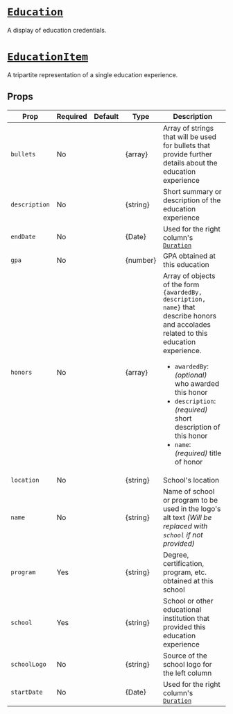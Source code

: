 # [`Education`](/src/body/main/experience/Education.js)

A display of education credentials.

# [`EducationItem`](/src/body/main/experience/EducationItem.js)

A tripartite representation of a single education experience.

## Props

| Prop | Required | Default | Type | Description |
|------|----------|---------|------|-------------|
| `bullets` | No | | {array} | Array of strings that will be used for bullets that provide further details about the education experience |
| `description` | No | | {string} | Short summary or description of the education experience |
| `endDate` | No | | {Date} | Used for the right column's [`Duration`](/docs/utils/Duration.md) |
| `gpa` | No | | {number} | GPA obtained at this education |
| `honors` | No | | {array} | Array of objects of the form `{awardedBy, description, name}` that describe honors and accolades related to this education experience. <ul><li><code>awardedBy</code>: <i>(optional)</i> who awarded this honor</li><li><code>description</code>: <i>(required)</i> short description of this honor</li><li><code>name</code>: <i>(required)</i> title of honor</li></ul> |
| `location` | No | | {string} | School's location |
| `name` | No | | {string} | Name of school or program to be used in the logo's alt text *(Will be replaced with `school` if not provided)* |
| `program` | Yes | | {string} | Degree, certification, program, etc. obtained at this school |
| `school` | Yes | | {string} | School or other educational institution that provided this education experience |
| `schoolLogo` | No | | {string} | Source of the school logo for the left column |
| `startDate` | No | | {Date} | Used for the right column's [`Duration`](/docs/utils/Duration.md) |